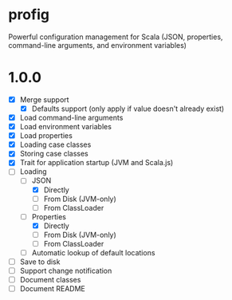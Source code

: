 # profig
Powerful configuration management for Scala (JSON, properties, command-line arguments, and environment variables)

# 1.0.0

* [X] Merge support
    * [X] Defaults support (only apply if value doesn't already exist)
* [X] Load command-line arguments
* [X] Load environment variables
* [X] Load properties
* [X] Loading case classes
* [X] Storing case classes
* [X] Trait for application startup (JVM and Scala.js)
* [ ] Loading
    * [ ] JSON
        * [X] Directly
        * [ ] From Disk (JVM-only)
        * [ ] From ClassLoader
    * [ ] Properties
        * [X] Directly
        * [ ] From Disk (JVM-only)
        * [ ] From ClassLoader
    * [ ] Automatic lookup of default locations
* [ ] Save to disk
* [ ] Support change notification
* [ ] Document classes
* [ ] Document README
